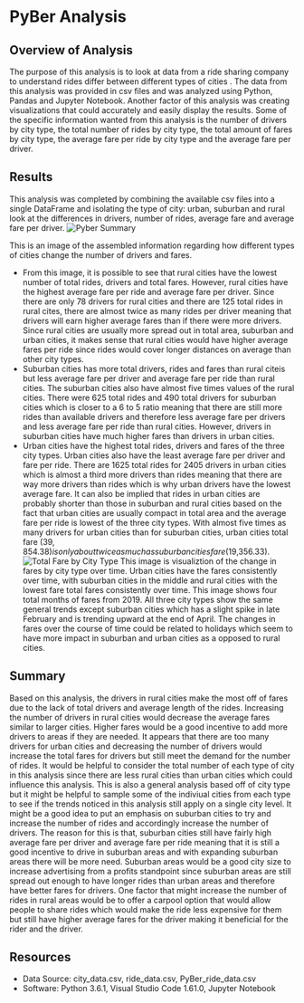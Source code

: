 # PyBer Analysis

## Overview of Analysis

The purpose of this analysis is to look at data from a ride sharing company to understand rides differ between different types of cities . The data from this analysis was provided in csv files and was analyzed using Python, Pandas and Jupyter Notebook. Another factor of this analysis was creating visualizations that could accurately and easily display the results. Some of the specific information wanted from this analysis is the number of drivers by city type, the total number of rides by city type, the total amount of fares by city type, the average fare per ride by city type and the average fare per driver.

## Results

This analysis was completed by combining the available csv files into a single DataFrame and isolating the type of city: urban, suburban and rural look at the differences in drivers, number of rides, average fare and average fare per driver.
![Pyber Summary](/Users/leahikenberry/Desktop/DU_DATA_Analytics/Pyber_Analysis/analysis/Pyber_Summary_df.png)

This is an image of the assembled information regarding how different types of cities change the number of drivers and fares.

- From this image, it is possible to see that rural cities have the lowest number of total rides, drivers and total fares. However, rural cities have the highest average fare per ride and average fare per driver. Since there are only 78 drivers for rural cities and there are 125 total rides in rural cites, there are almost twice as many rides per driver meaning that drivers will earn higher average fares than if there were more drivers. Since rural cities are usually more spread out in total area, suburban and urban cities, it makes sense that rural cities would have higher average fares per ride since rides would cover longer distances on average than other city types.
- Suburban cities has more total drivers, rides and fares than rural citeis but less average fare per driver and average fare per ride than rural cities. The suburban cities also have almost five times values of the rural cities. There were 625 total rides and 490 total drivers for suburban cities which is closer to a 6 to 5 ratio meaning that there are still more rides than available drivers and therefore less average fare per drivers and less average fare per ride than rural cities. However, drivers in suburban cities have much higher fares than drivers in urban cities.
- Urban cities have the highest total rides, drivers and fares of the three city types. Urban cities also have the least average fare per driver and fare per ride. There are 1625 total rides for 2405 drivers in urban cities which is almost a third more drivers than rides meaning that there are way more drivers than rides which is why urban drivers have the lowest average fare. It can also be implied that rides in urban cities are probably shorter than those in suburban and rural cities based on the fact that urban cities are usually compact in total area and the average fare per ride is lowest of the three city types. With almost five times as many drivers for urban cities than for suburban cities, urban cities total fare ($39,854.38) is only about twice as much as suburban cities fare ($19,356.33).
![Total Fare by City Type](/Users/leahikenberry/Desktop/DU_DATA_Analytics/PyBer_Analysis/analysis/Pyber_fare_summary.png)
This image is visualiztion of the change in fares by city type over time. Urban cities have the fares consistently over time, with suburban cities in the middle and rural cities with the lowest fare total fares consistently over time. This image shows four total months of fares from 2019. All three city types show the same general trends except suburban cities which has a slight spike in late February and is trending upward at the end of April. The changes in fares over the course of time could be related to holidays which seem to have more impact in suburban and urban cities as a opposed to rural cities.

## Summary

Based on this analysis, the drivers in rural cities make the most off of fares due to the lack of total drivers and average length of the rides. Increasing the number of drivers in rural cities would decrease the average fares similar to larger cities. Higher fares would be a good incentive to add more drivers to areas if they are needed. It appears that there are too many drivers for urban cities and decreasing the number of drivers would increase the total fares for drivers but still meet the demand for the number of rides. It would be helpful to consider the total number of each type of city in this analysis since there are less rural cities than urban cities which could influence this analysis. This is also a general analysis based off of city type but it might be helpful to sample some of the indiviual cities from each type to see if the trends noticed in this analysis still apply on a single city level. It might be a good idea to put an emphasis on suburban cities to try and increase the number of rides and accordingly increase the number of drivers. The reason for this is that, suburban cities still have fairly high average fare per driver and average fare per ride meaning that it is still a good incentive to drive in suburban areas and with expanding suburban areas there will be more need. Suburban areas would be a good city size to increase advertising from a profits standpoint since suburban areas are still spread out enough to have longer rides than urban areas and therefore have better fares for drivers. One factor that might increase the number of rides in rural areas would be to offer a carpool option that would allow people to share rides which would make the ride less expensive for them but still have higher average fares for the driver making it beneficial for the rider and the driver.

## Resources

- Data Source: city_data.csv, ride_data.csv, PyBer_ride_data.csv
- Software: Python 3.6.1, Visual Studio Code 1.61.0, Jupyter Notebook
